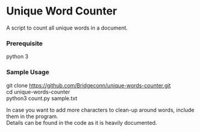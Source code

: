 # Unique Word Counter
A script to count all unique words in a document.    

### Prerequisite   
python 3   
    
### Sample Usage
git clone https://github.com/Bridgeconn/unique-words-counter.git   
cd unique-words-counter   
python3 count.py sample.txt   

In case you want to add more characters to clean-up around words, include them in the program.   
Details can be found in the code as it is heavily documented.
